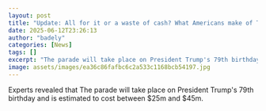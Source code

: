 ```yaml
---
layout: post
title: "Update: All for it or a waste of cash? What Americans make of Trump's military parade"
date: 2025-06-12T23:26:13
author: "badely"
categories: [News]
tags: []
excerpt: "The parade will take place on President Trump's 79th birthday and is estimated to cost between $25m and $45m."
image: assets/images/ea36c86fafbc6c2a533c1168bcb54197.jpg
---
```


Experts revealed that The parade will take place on President Trump's 79th birthday and is estimated to cost between $25m and $45m.

